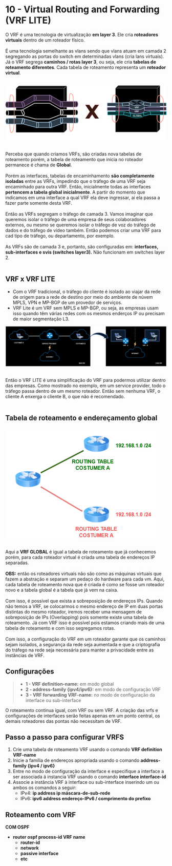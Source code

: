 # 10 - Virtual Routing and Forwarding (VRF LITE)

O VRF é uma tecnologia de virtualização **em layer 3**. Ele cria **roteadores virtuais** dentro de um roteador físico. <br></br>
É uma tecnologia semelhante as vlans sendo que vlans atuam em camada 2 segregando as portas do switch em determinadas vlans (cria lans virtuais). Já o VRF segrega **caminhos / rotas layer 3**, ou seja, ele cria **tabelas de roteamento diferentes**. Cada tabela de roteamento representa um **roteador virtual**. <br></br>

![VRF](Imagens/vrf.png) <br></br> 

Perceba que quando criamos VRFs, são criadas nova tabelas de roteamento porém, a tabela de roteamento que inicia no roteador permanece é chama de **Global**. <br></br>
Porém as interfaces, tabelas de encaminhamento **são completamente isoladas** entre as VRFs, impedindo que o tráfego de uma VRF seja encaminhado para outra VRF. Então, inicialmente todas as interfaces **pertencem a tabela global inicialmente**. A partir do momento que indicamos em uma interface a qual VRF ela deve ingressar, ai ela passa a fazer parte somente desta VRF. <br></br>
Então as VRFs segregam o tráfego de camada 3. Vamos imaginar que queremos isolar o tráfego de uma empresa de seus colaboradores externos, ou mesmo se queremos isolar o tráfego de voz do tráfego de dados e do tráfego de vídeo também. Então podemos criar uma VRF para cad tipo de tráfego, ou departamento, por exemplo. <br></br>
As VRFs são de camada 3 e, portanto, são configuradas em: **interfaces, sub-interfaces e svis (switches layer3).** Não funcionam em switches layer 2. <br></br>

## VRF x VRF LITE

- Com o VRF tradicional, o tráfego do cliente é isolado ao viajar da rede de origem para a rede de destino por meio do ambiente de núvem MPLS, VPN e MP-BGP de um provedor de serviços.
- VRF Lite é um VRF sem MPLS e MP-BGP, ou seja, as empresas usam isso quando têm várias redes com os mesmos enderços IP ou precisam de maior segmentação L3.

![VRF2](Imagens/vrf2.png) <br></br>

Então o VRF LITE é uma simplificação do VRF para podermos utilizar dentro das empresas. Como mostrado no exemplo, em um service provider, todo o tráfego passa dentro de um mesmo roteador. Então sem nenhuma VRF, o cliente A enxerga o cliente B, o que não é recomendado. <br></br>

## Tabela de roteamento e endereçamento global

![VRF3](Imagens/vrf3.png) <br></br>

Aqui a **VRF GLOBAL** é igual a tabela de roteamento que já conhecemos porém, para cada roteador virtual é criada uma tabela de endereços IP separadas. <br></br>
**OBS:** então os roteadores virtuais não são como as máquinas virtuais que fazem a abstração e separam um pedaço do hardware para cada vm. Aqui, cada tabela de roteamento nova que é criada é como se fosse um roteador novo e a tabela global é a tabela que já vem na caixa. <br></br>
Com isso, é possível que exista a sobreposição de endereços IPs. Quando não temos a VRF, se colocarmos o mesmo endereço de IP em duas portas distintas do mesmo roteador, iremos receber uma mensagem de sobreposição de IPs (Overlapping) pois somente existe uma tabela de roteamento. Já com VRF isso é possível pois estamos criando mais de uma tabela de roteamento e com isso segregamos rotas. <br></br>
Com isso, a configuração do VRF em um roteador garante que os caminhos sejam isolados, a segurança da rede seja aumentada e que a criptografia do tráfego na rede seja necessária para manter a privacidade entre as instâncias de VRF.

## Configurações

> - **1 - VRF definition-name:** em modo global
> - **2 - address-family {ipv4/ipv6}:** em modo de configuração VRF
> - **3 - VRF forwarding VRF-name:** no modo de configuração da interface ou sub-interface

O roteamento continua igual, com VRF ou sem VRF. A criação das vrfs e configurações de interfaces serão feitas apenas em um ponto central, os demais roteadores das pontas não necessitam de VRF.

## Passo a passo para configurar VRFS

1. Crie uma tabela de roteamento VRF usando o comando **VRF definition VRF-name**
2. Inicie a família de endereços apropriada usando o comando **address-family {ipv4 / ipv6}**
3. Entre no modo de configuração da interface e especifique a interface a ser associada á instancia VRF usando o comando **interface interface-id**
4. Associe a instância VRF à interface ou sub-interface inserindo um ou ambos os comandos a seguir:
    - IPv4: **ip address ip máscara-de-sub-rede**
    - IPv6: **ipv6 address endereço-IPv6 / comprimento do prefixo**

## Roteamento com VRF

**COM OSPF**

- **router ospf process-id VRF name**
    - **router-id**
    - **network**
    - **passive interface**
    - **etc**